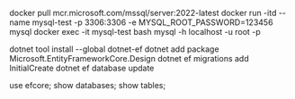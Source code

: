 ﻿docker pull mcr.microsoft.com/mssql/server:2022-latest
docker run -itd --name mysql-test -p 3306:3306 -e MYSQL_ROOT_PASSWORD=123456 mysql
docker exec -it mysql-test bash
mysql -h localhost -u root -p

dotnet tool install --global dotnet-ef
dotnet add package Microsoft.EntityFrameworkCore.Design
dotnet ef migrations add InitialCreate
dotnet ef database update

use efcore;
show databases;
show tables;
